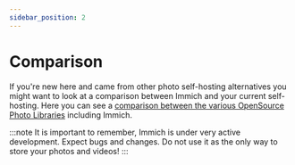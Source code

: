 ```yaml
---
sidebar_position: 2
---
```


# Comparison

If you're new here and came from other photo self-hosting alternatives you might want to look at a comparison between Immich and your current self-hosting.
Here you can see a [comparison between the various OpenSource Photo Libraries](https://meichthys.github.io/foss_photo_libraries/) including Immich.


:::note
It is important to remember, Immich is under very active development. Expect bugs and changes. Do not use it as the only way to store your photos and videos!
:::